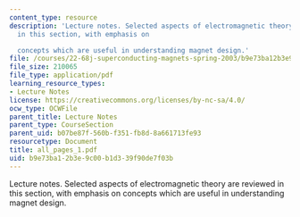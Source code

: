 ```yaml
---
content_type: resource
description: 'Lecture notes. Selected aspects of electromagnetic theory are reviewed
  in this section, with emphasis on

  concepts which are useful in understanding magnet design.'
file: /courses/22-68j-superconducting-magnets-spring-2003/b9e73ba12b3e9c00b1d339f90de7f03b_all_pages_1.pdf
file_size: 210065
file_type: application/pdf
learning_resource_types:
- Lecture Notes
license: https://creativecommons.org/licenses/by-nc-sa/4.0/
ocw_type: OCWFile
parent_title: Lecture Notes
parent_type: CourseSection
parent_uid: b07be87f-560b-f351-fb8d-8a661713fe93
resourcetype: Document
title: all_pages_1.pdf
uid: b9e73ba1-2b3e-9c00-b1d3-39f90de7f03b
---
```

Lecture notes. Selected aspects of electromagnetic theory are reviewed in this section, with emphasis on
concepts which are useful in understanding magnet design.